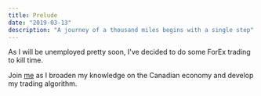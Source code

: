 ```yaml
---
title: Prelude
date: "2019-03-13"
description: "A journey of a thousand miles begins with a single step"
---
```


As I will be unemployed pretty soon, I've decided to do some ForEx trading to kill time.

Join [me](https://www.tradingview.com/u/Dangos/) as I broaden my knowledge on the Canadian economy and develop my trading algorithm.
